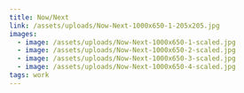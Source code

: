 ```yaml
---
title: Now/Next
link: /assets/uploads/Now-Next-1000x650-1-205x205.jpg
images:
  - image: /assets/uploads/Now-Next-1000x650-1-scaled.jpg
  - image: /assets/uploads/Now-Next-1000x650-2-scaled.jpg
  - image: /assets/uploads/Now-Next-1000x650-3-scaled.jpg
  - image: /assets/uploads/Now-Next-1000x650-4-scaled.jpg
tags: work
---
```


